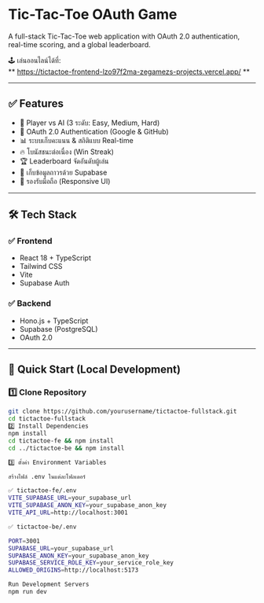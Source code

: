 # Tic-Tac-Toe OAuth Game

A full-stack Tic-Tac-Toe web application with OAuth 2.0 authentication, real-time scoring, and a global leaderboard.

🕹️ เล่นออนไลน์ได้ที่:  
** https://tictactoe-frontend-lzo97f2ma-zegamezs-projects.vercel.app/  **

---

## ✅ Features

- 🎯 Player vs AI (3 ระดับ: Easy, Medium, Hard)
- 🔐 OAuth 2.0 Authentication (Google & GitHub)
- 📊 ระบบเก็บคะแนน & สถิติแบบ Real-time
- 🔥 โบนัสชนะต่อเนื่อง (Win Streak)
- 🏆 Leaderboard จัดอันดับผู้เล่น
- 💾 เก็บข้อมูลถาวรด้วย Supabase
- 📱 รองรับมือถือ (Responsive UI)

---

## 🛠 Tech Stack

### ✅ Frontend
- React 18 + TypeScript  
- Tailwind CSS  
- Vite  
- Supabase Auth

### ✅ Backend
- Hono.js + TypeScript  
- Supabase (PostgreSQL)  
- OAuth 2.0

---

## 🚀 Quick Start (Local Development)

### 1️⃣ Clone Repository
```bash
git clone https://github.com/yourusername/tictactoe-fullstack.git
cd tictactoe-fullstack
2️⃣ Install Dependencies
npm install
cd tictactoe-fe && npm install
cd ../tictactoe-be && npm install

3️⃣ ตั้งค่า Environment Variables

สร้างไฟล์ .env ในแต่ละโฟลเดอร์

✅ tictactoe-fe/.env
VITE_SUPABASE_URL=your_supabase_url
VITE_SUPABASE_ANON_KEY=your_supabase_anon_key
VITE_API_URL=http://localhost:3001

✅ tictactoe-be/.env

PORT=3001
SUPABASE_URL=your_supabase_url
SUPABASE_ANON_KEY=your_supabase_anon_key
SUPABASE_SERVICE_ROLE_KEY=your_service_role_key
ALLOWED_ORIGINS=http://localhost:5173

Run Development Servers
npm run dev
```
